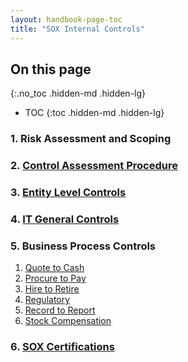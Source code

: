 ```yaml
---
layout: handbook-page-toc
title: "SOX Internal Controls"
---
```


## On this page
{:.no_toc .hidden-md .hidden-lg}

- TOC
{:toc .hidden-md .hidden-lg}


### 1. Risk Assessment and Scoping

### 2. [Control Assessment Procedure](handbook/finance/sox-internal-controls/sarbanes-oxley(sox)-management-control-assessment-plan/)

### 3. [Entity Level Controls](/handbook/finance/sox-internal-controls/entity-level-controls/)

### 4. [IT General Controls](/handbook/engineering/security/security-assurance/security-compliance/ITGC/)

### 5. Business Process Controls

1. [Quote to Cash](/handbook/finance/sox-internal-controls/quote-to-cash/) 
1. [Procure to Pay](/handbook/finance/sox-internal-controls/procure-to-pay/)
1. [Hire to Retire](/handbook/finance/sox-internal-controls/hire-to-retire/)
1. [Regulatory](/handbook/finance/sox-internal-controls/regulatory/)
1. [Record to Report](/handbook/finance/sox-internal-controls/record-to-report/)
1. [Stock Compensation](/handbook/finance/sox-internal-controls/stock-compensation/)

### 6. [SOX Certifications](/handbook/finance/sox-internal-controls/sox-certifications/)
